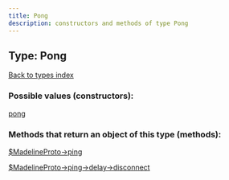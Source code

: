 ```yaml
---
title: Pong
description: constructors and methods of type Pong
---
```

## Type: Pong  
[Back to types index](index.md)



### Possible values (constructors):

[pong](../constructors/pong.md)  



### Methods that return an object of this type (methods):

[$MadelineProto->ping](../methods/ping.md)  

[$MadelineProto->ping->delay->disconnect](../methods/ping_delay_disconnect.md)  



